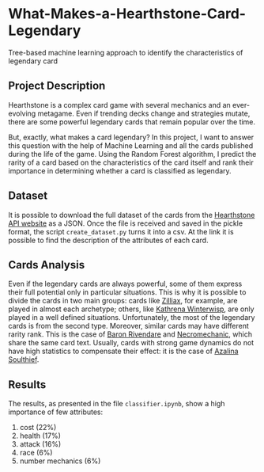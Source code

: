 # What-Makes-a-Hearthstone-Card-Legendary
Tree-based machine learning approach to identify the characteristics of legendary card

## Project Description
Hearthstone is a complex card game with several mechanics and an ever-evolving metagame. Even if trending decks change and strategies mutate, there are some powerful legendary cards that remain popular over the time.

But, exactly, what makes a card legendary? In this project, I want to answer this question with the help of Machine Learning and all the cards published during the life of the game. Using the Random Forest algorithm, I predict the rarity of a card based on the characteristics of the card itself and rank their importance in determining whether a card is classified as legendary.

## Dataset
It is possible to download the full dataset of the cards from the [Hearthstone API website](https://hearthstoneapi.com/) as a JSON. Once the file is received and saved in the pickle format, the script `create_dataset.py` turns it into a csv. At the link it is possible to find the description of the attributes of each card.

## Cards Analysis
Even if the legendary cards are always powerful, some of them express their full potential only in particular situations. This is why it is possible to divide the cards in two main groups: cards like [Zilliax](http://media.services.zam.com/v1/media/byName/hs/cards/enus/BOT_548.png), for example, are played in almost each archetype; others, like [Kathrena Winterwisp](http://media.services.zam.com/v1/media/byName/hs/cards/enus/LOOT_511.png), are only played in a well defined situations. Unfortunately, the most of the legendary cards is from the second type. Moreover, similar cards may have different rarity rank. This is the case of [Baron Rivendare](http://media.services.zam.com/v1/media/byName/hs/cards/enus/FP1_031.png) and [Necromechanic](http://media.services.zam.com/v1/media/byName/hs/cards/enus/BOT_039.png), which share the same card text. Usually, cards with strong game dynamics do not have high statistics to compensate their effect: it is the case of [Azalina Soulthief](http://media.services.zam.com/v1/media/byName/hs/cards/enus/GIL_198.png).

## Results
The results, as presented in the file `classifier.ipynb`, show a high importance of few attributes:
1. cost (22%)
2. health (17%)
3. attack (16%)
4. race (6%)
5. number mechanics (6%)
